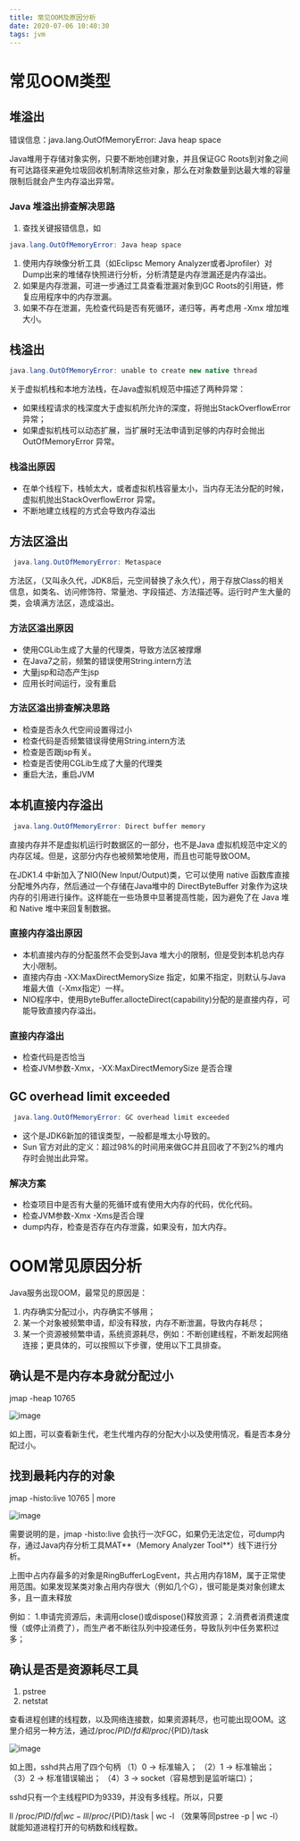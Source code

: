 ```yaml
---
title: 常见OOM及原因分析
date: 2020-07-06 10:40:30
tags: jvm
---
```


# 常见OOM类型

## 堆溢出

错误信息：java.lang.OutOfMemoryError: Java heap space 

Java堆用于存储对象实例，只要不断地创建对象，并且保证GC Roots到对象之间有可达路径来避免垃圾回收机制清除这些对象，那么在对象数量到达最大堆的容量限制后就会产生内存溢出异常。 

<!--more-->

### Java 堆溢出排查解决思路

1. 查找关键报错信息，如

```java
java.lang.OutOfMemoryError: Java heap space
```

1. 使用内存映像分析工具（如Eclipsc Memory Analyzer或者Jprofiler）对Dump出来的堆储存快照进行分析，分析清楚是内存泄漏还是内存溢出。
2. 如果是内存泄漏，可进一步通过工具查看泄漏对象到GC	Roots的引用链，修复应用程序中的内存泄漏。
3. 如果不存在泄漏，先检查代码是否有死循环，递归等，再考虑用 -Xmx 增加堆大小。

## 栈溢出

```java
java.lang.OutOfMemoryError: unable to create new native thread
```



关于虚拟机栈和本地方法栈，在Java虚拟机规范中描述了两种异常：

- 如果线程请求的栈深度大于虚拟机所允许的深度，将抛出StackOverflowError 异常；
- 如果虚拟机栈可以动态扩展，当扩展时无法申请到足够的内存时会抛出 OutOfMemoryError 异常。

### 栈溢出原因

- 在单个线程下，栈帧太大，或者虚拟机栈容量太小，当内存无法分配的时候，虚拟机抛出StackOverflowError 异常。
- 不断地建立线程的方式会导致内存溢出

## 方法区溢出

``` JAVA
 java.lang.OutOfMemoryError: Metaspace 
```

 方法区，（又叫永久代，JDK8后，元空间替换了永久代），用于存放Class的相关信息，如类名、访问修饰符、常量池、字段描述、方法描述等。运行时产生大量的类，会填满方法区，造成溢出。 

### 方法区溢出原因

- 使用CGLib生成了大量的代理类，导致方法区被撑爆
- 在Java7之前，频繁的错误使用String.intern方法
- 大量jsp和动态产生jsp
- 应用长时间运行，没有重启

### 方法区溢出排查解决思路

- 检查是否永久代空间设置得过小
- 检查代码是否频繁错误得使用String.intern方法
- 检查是否跟jsp有关。
- 检查是否使用CGLib生成了大量的代理类
- 重启大法，重启JVM

## 本机直接内存溢出

```java
 java.lang.OutOfMemoryError: Direct buffer memory
```

直接内存并不是虚拟机运行时数据区的一部分，也不是Java 虚拟机规范中定义的内存区域。但是，这部分内存也被频繁地使用，而且也可能导致OOM。

在JDK1.4 中新加入了NIO(New Input/Output)类，它可以使用 native 函数库直接分配堆外内存，然后通过一个存储在Java堆中的 DirectByteBuffer 对象作为这块内存的引用进行操作。这样能在一些场景中显著提高性能，因为避免了在 Java 堆和 Native 堆中来回复制数据。

### 直接内存溢出原因

- 本机直接内存的分配虽然不会受到Java 堆大小的限制，但是受到本机总内存大小限制。
- 直接内存由 -XX:MaxDirectMemorySize 指定，如果不指定，则默认与Java堆最大值（-Xmx指定）一样。
- NIO程序中，使用ByteBuffer.allocteDirect(capability)分配的是直接内存，可能导致直接内存溢出。

### 直接内存溢出

- 检查代码是否恰当
- 检查JVM参数-Xmx，-XX:MaxDirectMemorySize 是否合理

## GC overhead limit exceeded

```JAVA
 java.lang.OutOfMemoryError: GC overhead limit exceeded 
```

- 这个是JDK6新加的错误类型，一般都是堆太小导致的。
- Sun 官方对此的定义：超过98%的时间用来做GC并且回收了不到2%的堆内存时会抛出此异常。

### 解决方案

- 检查项目中是否有大量的死循环或有使用大内存的代码，优化代码。
- 检查JVM参数-Xmx -Xms是否合理
- dump内存，检查是否存在内存泄露，如果没有，加大内存。

# OOM常见原因分析

Java服务出现OOM，最常见的原因是：

1. 内存确实分配过小，内存确实不够用；
2. 某一个对象被频繁申请，却没有释放，内存不断泄漏，导致内存耗尽；
3. 某一个资源被频繁申请，系统资源耗尽，例如：不断创建线程，不断发起网络连接；更具体的，可以按照以下步骤，使用以下工具排查。

##  **确认是不是内存本身就分配过小** 

 jmap -heap 10765 

 ![image](/images/oom.png) 

 如上图，可以查看新生代，老生代堆内存的分配大小以及使用情况，看是否本身分配过小。 

## 找到最耗内存的对象

 jmap -histo:live 10765 | more 

 ![image](/images/OOM2.png) 

 需要说明的是，jmap -histo:live 会执行一次FGC，如果仍无法定位，可dump内存，通过Java内存分析工具MAT**（Memory Analyzer Tool**）线下进行分析。 

 上图中占内存最多的对象是RingBufferLogEvent，共占用内存18M，属于正常使用范围。如果发现某类对象占用内存很大（例如几个G），很可能是类对象创建太多，且一直未释放 

例如：
1.申请完资源后，未调用close()或dispose()释放资源；
2.消费者消费速度慢（或停止消费了），而生产者不断往队列中投递任务，导致队列中任务累积过多； 

##  **确认是否是资源耗尽**工具 

1. pstree 
2. netstat 

查看进程创建的线程数，以及网络连接数，如果资源耗尽，也可能出现OOM。这里介绍另一种方法，通过/proc/${PID}/fd 和 /proc/${PID}/task 

 ![image](/images/oom3.png) 

如上图，sshd共占用了四个句柄
（1）0 -> 标准输入；
（2）1 -> 标准输出；
（3）2 -> 标准错误输出；
（4）3 -> socket（容易想到是监听端口）；

sshd只有一个主线程PID为9339，并没有多线程。所以，只要

ll /proc/${PID}/fd | wc -l
ll /proc/${PID}/task | wc -l （效果等同pstree -p | wc -l）
就能知道进程打开的句柄数和线程数。